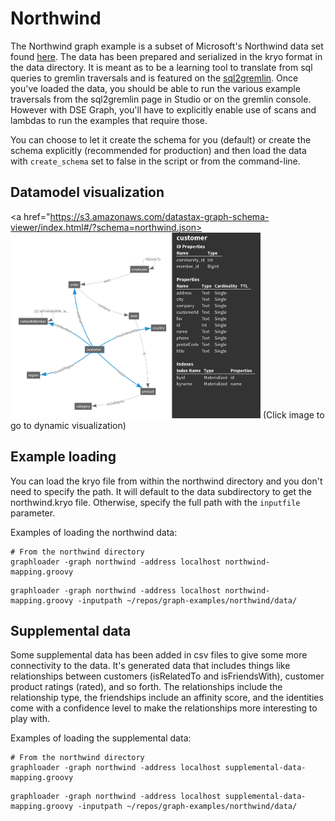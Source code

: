 # Northwind

The Northwind graph example is a subset of Microsoft's Northwind data set found [here](https://northwinddatabase.codeplex.com).
The data has been prepared and serialized in the kryo format in the data directory.  It is meant as to be a learning tool to 
translate from sql queries to gremlin traversals and is featured on the [sql2gremlin](http://sql2gremlin.com).  Once you've loaded the
data, you should be able to run the various example traversals from the sql2gremlin page in Studio or on the gremlin console.
However with DSE Graph, you'll have to explicitly enable use of scans and lambdas to run the examples that require those.

You can choose to let it create the schema for you (default) or create the schema explicitly (recommended for production) and
then load the data with `create_schema` set to false in the script or from the command-line.

## Datamodel visualization

<a href="https://s3.amazonaws.com/datastax-graph-schema-viewer/index.html#/?schema=northwind.json><img src="datamodel-screenshot.png" alt="datamodel screenshot" width="400px" style="width: 400px;"/></a>
(Click image to go to dynamic visualization)

## Example loading

You can load the kryo file from within the northwind directory and you don't need to specify the path.  It will
default to the data subdirectory to get the northwind.kryo file.  Otherwise, specify the full path with the
`inputfile` parameter.

Examples of loading the northwind data:

```
# From the northwind directory
graphloader -graph northwind -address localhost northwind-mapping.groovy
```

```
graphloader -graph northwind -address localhost northwind-mapping.groovy -inputpath ~/repos/graph-examples/northwind/data/
```

## Supplemental data

Some supplemental data has been added in csv files to give some more connectivity to the data.  It's generated data
that includes things like relationships between customers (isRelatedTo and isFriendsWith), customer product ratings (rated),
and so forth.  The relationships include the relationship type, the friendships include an affinity score, and the identities
come with a confidence level to make the relationships more interesting to play with.

Examples of loading the supplemental data:

```
# From the northwind directory
graphloader -graph northwind -address localhost supplemental-data-mapping.groovy
```

```
graphloader -graph northwind -address localhost supplemental-data-mapping.groovy -inputpath ~/repos/graph-examples/northwind/data/
```